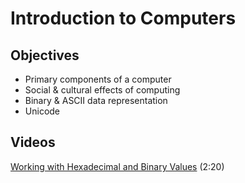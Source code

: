 # Introduction to Computers

## Objectives

- Primary components of a computer
- Social & cultural effects of computing
- Binary & ASCII data representation
- Unicode

## Videos

[Working with Hexadecimal and Binary Values](https://youtu.be/EXyDKPDfX8I) (2:20)
